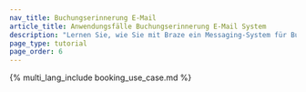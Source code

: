 ```yaml
---
nav_title: Buchungserinnerung E-Mail
article_title: Anwendungsfälle Buchungserinnerung E-Mail System
description: "Lernen Sie, wie Sie mit Braze ein Messaging-System für Buchungserinnerungen per E-Mail erstellen, das es Nutzer:innen erlaubt, Buchungen zu erstellen und Nachrichten zur Erinnerung zu erhalten."
page_type: tutorial
page_order: 6
---
```


{% multi_lang_include booking_use_case.md %}